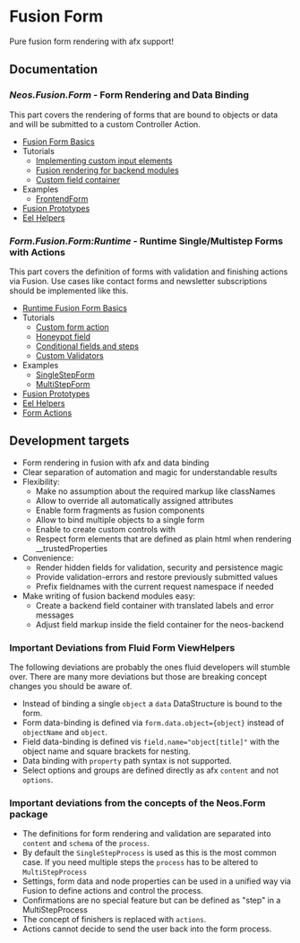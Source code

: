 # Fusion Form

Pure fusion form rendering with afx support!

## Documentation

### *Neos.Fusion.Form* - Form Rendering and Data Binding

This part covers the rendering of forms that are bound to objects or data and 
will be submitted to a custom Controller Action.

- [Fusion Form Basics](Documentation/FormBasics.md)
- Tutorials
  - [Implementing custom input elements](Documentation/Tutorials/CustomFields.md)
  - [Fusion rendering for backend modules](Documentation/Tutorials/FusionFormsInBackendModules.md)
  - [Custom field container](Documentation/Tutorials/CustomFieldContainer.md)
- Examples
  - [FrontendForm](Documentation/Examples/FrontendForm.md)
- [Fusion Prototypes](Documentation/FusionReference.rst)
- [Eel Helpers](Documentation/HelperReference.rst)

### *Form.Fusion.Form:Runtime* - Runtime Single/Multistep Forms with Actions

This part covers the definition of forms with validation and finishing actions
via Fusion. Use cases like contact forms and newsletter subscriptions should 
be implemented like this.   

- [Runtime Fusion Form Basics](Documentation/RuntimeFormBasics.md)
- Tutorials
  - [Custom form action](Documentation/Tutorials/CustomFormAction.md)
  - [Honeypot field](Documentation/Tutorials/HoneypotField.md)
  - [Conditional fields and steps](Documentation/Tutorials/ConditionalFieldsAndSteps.md)
  - [Custom Validators](Documentation/Tutorials/CustomValidators.md)
- Examples
  - [SingleStepForm](Documentation/Examples/SingleStepForm.md)
  - [MultiStepForm](Documentation/Examples/MultiStepForm.md)
- [Fusion Prototypes](Documentation/FusionRuntimeReference.rst)
- [Eel Helpers](Documentation/RuntimeHelperReference.rst)
- [Form Actions](Documentation/RuntimeActionReference.rst)

## Development targets 

- Form rendering in fusion with afx and data binding 
- Clear separation of automation and magic for understandable results
- Flexibility:
  - Make no assumption about the required markup like classNames
  - Allow to override all automatically assigned attributes
  - Enable form fragments as fusion components 
  - Allow to bind multiple objects to a single form
  - Enable to create custom controls with  
  - Respect form elements that are defined as plain html when rendering __trustedProperties
- Convenience:
  - Render hidden fields for validation, security and persistence magic
  - Provide validation-errors and restore previously submitted values
  - Prefix fieldnames with the current request namespace if needed 
- Make writing of fusion backend modules easy:  
  - Create a backend field container with translated labels and error messages 
  - Adjust field markup inside the field container for the neos-backend
  
### Important Deviations from Fluid Form ViewHelpers

The following deviations are probably the ones fluid developers will 
stumble over. There are many more deviations but those are breaking 
concept changes you should be aware of.

- Instead of binding a single `object` a `data` DataStructure is bound to the form.
- Form data-binding is defined via `form.data.object={object}` instead of `objectName` and `object`.
- Field data-binding is defined vis `field.name="object[title]"` with the object name and square brackets for nesting.
- Data binding with `property` path syntax is not supported.
- Select options and groups are defined directly as afx `content` and not `options`.

### Important deviations from the concepts of the Neos.Form package 

- The definitions for form rendering and validation are separated into `content` and `schema` of the `process`.
- By default the `SingleStepProcess` is used as this is the most common case. If you need multiple steps the `process` has to be altered to `MultiStepProcess` 
- Settings, form data and node properties can be used in a unified way via Fusion to define actions and control the process.
- Confirmations are no special feature but can be defined as "step" in a MultiStepProcess   
- The concept of finishers is replaced with `actions`. 
- Actions cannot decide to send the user back into the form process. 








